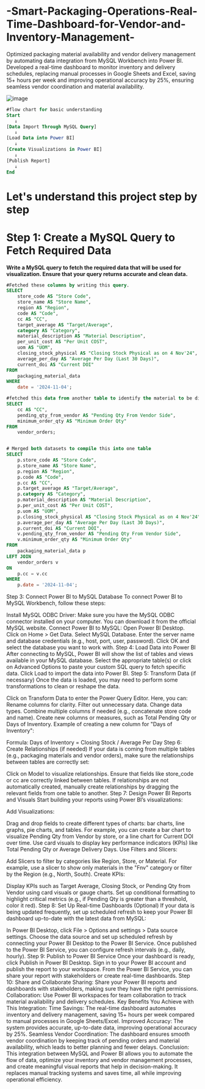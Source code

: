# -Smart-Packaging-Operations-Real-Time-Dashboard-for-Vendor-and-Inventory-Management-
Optimized packaging material availability and vendor delivery management by automating data integration from MySQL Workbench into Power BI. Developed a real-time dashboard to monitor inventory and delivery schedules, replacing manual processes in Google Sheets and Excel, saving 15+ hours per week and improving operational accuracy by 25%, ensuring seamless vendor coordination and material availability.

![image](https://github.com/user-attachments/assets/d927d58a-f78d-4a2c-9373-02545828513d)                                   

```sql
#flow chart for basic understanding
Start
   ↓
[Data Import Through MySQL Query]
   ↓
[Load Data into Power BI]
   ↓
[Create Visualizations in Power BI]
   ↓
[Publish Report]
   ↓
End
```
# Let's understand this project step by step
# Step 1: Create a MySQL Query to Fetch Required Data

**Write a MySQL query to fetch the required data that will be used for visualization. Ensure that your query returns accurate and clean data.**

```sql
#Fetched these columns by writing this query.
SELECT 
    store_code AS "Store Code",
    store_name AS "Store Name",
    region AS "Region",
    code AS "Code",
    cc AS "CC",
    target_average AS "Target/Average",
    category AS "Category",
    material_description AS "Material Description",
    per_unit_cost AS "Per Unit COST",
    uom AS "UOM",
    closing_stock_physical AS "Closing Stock Physical as on 4 Nov'24",
    average_per_day AS "Average Per Day (Last 30 Days)",
    current_doi AS "Current DOI"
FROM 
    packaging_material_data
WHERE 
    date = '2024-11-04';
```

```sql
#fetched this data from another table to identify the material to be dispatched.
SELECT 
    cc AS "CC",
    pending_qty_from_vendor AS "Pending Qty From Vendor Side",
    minimum_order_qty AS "Minimum Order Qty"
FROM 
    vendor_orders;
```
```sql

# Merged both datasets to compile this into one table
SELECT  
    p.store_code AS "Store Code",
    p.store_name AS "Store Name",
    p.region AS "Region",
    p.code AS "Code",
    p.cc AS "CC",
    p.target_average AS "Target/Average",
    p.category AS "Category",
    p.material_description AS "Material Description",
    p.per_unit_cost AS "Per Unit COST",
    p.uom AS "UOM",
    p.closing_stock_physical AS "Closing Stock Physical as on 4 Nov'24",
    p.average_per_day AS "Average Per Day (Last 30 Days)",
    p.current_doi AS "Current DOI",
    v.pending_qty_from_vendor AS "Pending Qty From Vendor Side",
    v.minimum_order_qty AS "Minimum Order Qty"
FROM 
    packaging_material_data p
LEFT JOIN 
    vendor_orders v
ON 
    p.cc = v.cc
WHERE 
    p.date = '2024-11-04';

```

Step 3: Connect Power BI to MySQL Database
To connect Power BI to MySQL Workbench, follow these steps:

Install MySQL ODBC Driver: Make sure you have the MySQL ODBC connector installed on your computer. You can download it from the official MySQL website.
Connect Power BI to MySQL:
Open Power BI Desktop.
Click on Home > Get Data.
Select MySQL Database.
Enter the server name and database credentials (e.g., host, port, user, password).
Click OK and select the database you want to work with.
Step 4: Load Data into Power BI
After connecting to MySQL, Power BI will show the list of tables and views available in your MySQL database.
Select the appropriate table(s) or click on Advanced Options to paste your custom SQL query to fetch specific data.
Click Load to import the data into Power BI.
Step 5: Transform Data (if necessary)
Once the data is loaded, you may need to perform some transformations to clean or reshape the data.

Click on Transform Data to enter the Power Query Editor.
Here, you can:
Rename columns for clarity.
Filter out unnecessary data.
Change data types.
Combine multiple columns if needed (e.g., concatenate store code and name).
Create new columns or measures, such as Total Pending Qty or Days of Inventory.
Example of creating a new column for "Days of Inventory":

Formula: Days of Inventory = Closing Stock / Average Per Day
Step 6: Create Relationships (if needed)
If your data is coming from multiple tables (e.g., packaging materials and vendor orders), make sure the relationships between tables are correctly set:

Click on Model to visualize relationships.
Ensure that fields like store_code or cc are correctly linked between tables.
If relationships are not automatically created, manually create relationships by dragging the relevant fields from one table to another.
Step 7: Design Power BI Reports and Visuals
Start building your reports using Power BI’s visualizations:

Add Visualizations:

Drag and drop fields to create different types of charts: bar charts, line graphs, pie charts, and tables.
For example, you can create a bar chart to visualize Pending Qty from Vendor by store, or a line chart for Current DOI over time.
Use card visuals to display key performance indicators (KPIs) like Total Pending Qty or Average Delivery Days.
Use Filters and Slicers:

Add Slicers to filter by categories like Region, Store, or Material.
For example, use a slicer to show only materials in the "Fnv" category or filter by the Region (e.g., North, South).
Create KPIs:

Display KPIs such as Target Average, Closing Stock, or Pending Qty from Vendor using card visuals or gauge charts.
Set up conditional formatting to highlight critical metrics (e.g., if Pending Qty is greater than a threshold, color it red).
Step 8: Set Up Real-time Dashboards (Optional)
If your data is being updated frequently, set up scheduled refresh to keep your Power BI dashboard up-to-date with the latest data from MySQL:

In Power BI Desktop, click File > Options and settings > Data source settings.
Choose the data source and set up scheduled refresh by connecting your Power BI Desktop to the Power BI Service.
Once published to the Power BI Service, you can configure refresh intervals (e.g., daily, hourly).
Step 9: Publish to Power BI Service
Once your dashboard is ready, click Publish in Power BI Desktop.
Sign in to your Power BI account and publish the report to your workspace.
From the Power BI Service, you can share your report with stakeholders or create real-time dashboards.
Step 10: Share and Collaborate
Sharing: Share your Power BI reports and dashboards with stakeholders, making sure they have the right permissions.
Collaboration: Use Power BI workspaces for team collaboration to track material availability and delivery schedules.
Key Benefits You Achieve with This Integration:
Time Savings: The real-time dashboard automates inventory and delivery management, saving 15+ hours per week compared to manual processes in Google Sheets/Excel.
Improved Accuracy: The system provides accurate, up-to-date data, improving operational accuracy by 25%.
Seamless Vendor Coordination: The dashboard ensures smooth vendor coordination by keeping track of pending orders and material availability, which leads to better planning and fewer delays.
Conclusion:
This integration between MySQL and Power BI allows you to automate the flow of data, optimize your inventory and vendor management processes, and create meaningful visual reports that help in decision-making. It replaces manual tracking systems and saves time, all while improving operational efficiency.
